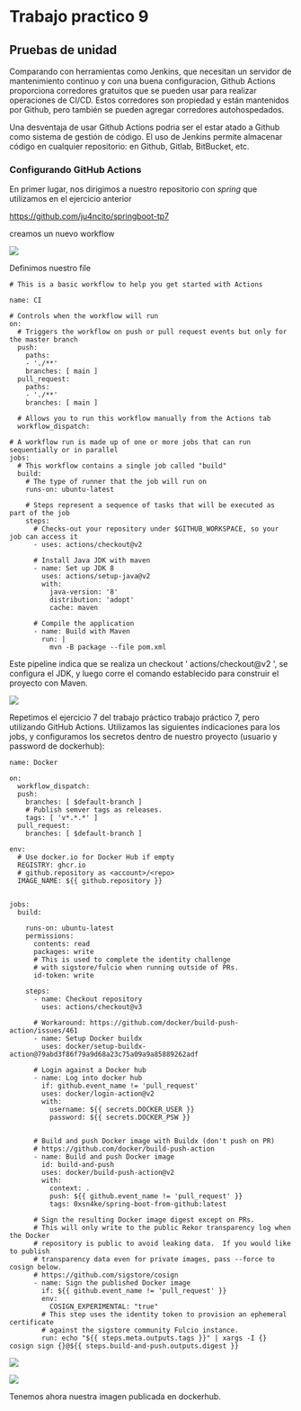 # Trabajo practico 9

## Pruebas de unidad

Comparando con herramientas como Jenkins, que necesitan un servidor de mantenimiento continuo y con una buena configuracion, Github Actions proporciona corredores gratuitos que se pueden usar para realizar operaciones de CI/CD. Estos corredores son propiedad y están mantenidos por Github, pero también se pueden agregar corredores autohospedados. 

Una desventaja de usar Github Actions podria ser el estar atado a Github como sistema de gestión de código. El uso de Jenkins permite almacenar código en cualquier repositorio: en Github, Gitlab, BitBucket, etc.

### Configurando GitHub Actions

En primer lugar, nos dirigimos a nuestro repositorio con *spring* que utilizamos en el ejercicio anterior

https://github.com/ju4ncito/springboot-tp7

creamos un nuevo workflow

![](screenshots/tp8-1.png)


Definimos nuestro file 

```
# This is a basic workflow to help you get started with Actions

name: CI

# Controls when the workflow will run
on:
  # Triggers the workflow on push or pull request events but only for the master branch
  push:
    paths:
    - './**'
    branches: [ main ]
  pull_request:
    paths:
    - './**'  
    branches: [ main ]

  # Allows you to run this workflow manually from the Actions tab
  workflow_dispatch:

# A workflow run is made up of one or more jobs that can run sequentially or in parallel
jobs:
  # This workflow contains a single job called "build"
  build:
    # The type of runner that the job will run on
    runs-on: ubuntu-latest

    # Steps represent a sequence of tasks that will be executed as part of the job
    steps:
      # Checks-out your repository under $GITHUB_WORKSPACE, so your job can access it
      - uses: actions/checkout@v2

      # Install Java JDK with maven
      - name: Set up JDK 8
        uses: actions/setup-java@v2
        with:
          java-version: '8'
          distribution: 'adopt'
          cache: maven
          
      # Compile the application
      - name: Build with Maven
        run: |
          mvn -B package --file pom.xml
```

Este pipeline indica que se realiza un checkout ' actions/checkout@v2 ', se configura el JDK, y luego corre el comando establecido para construir el proyecto con Maven.

![](screenshots/tp8-2.png)


Repetimos el ejercicio 7 del trabajo práctico trabajo práctico 7, pero utilizando GitHub Actions. Utilizamos las siguientes indicaciones para los jobs, y configuramos los secretos dentro de nuestro proyecto (usuario y password de dockerhub):

```
name: Docker

on:
  workflow_dispatch:
  push:
    branches: [ $default-branch ]
    # Publish semver tags as releases.
    tags: [ 'v*.*.*' ]
  pull_request:
    branches: [ $default-branch ]

env:
  # Use docker.io for Docker Hub if empty
  REGISTRY: ghcr.io
  # github.repository as <account>/<repo>
  IMAGE_NAME: ${{ github.repository }}


jobs:
  build:

    runs-on: ubuntu-latest
    permissions:
      contents: read
      packages: write
      # This is used to complete the identity challenge
      # with sigstore/fulcio when running outside of PRs.
      id-token: write

    steps:
      - name: Checkout repository
        uses: actions/checkout@v3

      # Workaround: https://github.com/docker/build-push-action/issues/461
      - name: Setup Docker buildx
        uses: docker/setup-buildx-action@79abd3f86f79a9d68a23c75a09a9a85889262adf

      # Login against a Docker hub
      - name: Log into docker hub
        if: github.event_name != 'pull_request'
        uses: docker/login-action@v2
        with:
          username: ${{ secrets.DOCKER_USER }}
          password: ${{ secrets.DOCKER_PSW }}


      # Build and push Docker image with Buildx (don't push on PR)
      # https://github.com/docker/build-push-action
      - name: Build and push Docker image
        id: build-and-push
        uses: docker/build-push-action@v2
        with:
          context: .
          push: ${{ github.event_name != 'pull_request' }}
          tags: 0xsn4ke/spring-boot-from-github:latest 

      # Sign the resulting Docker image digest except on PRs.
      # This will only write to the public Rekor transparency log when the Docker
      # repository is public to avoid leaking data.  If you would like to publish
      # transparency data even for private images, pass --force to cosign below.
      # https://github.com/sigstore/cosign
      - name: Sign the published Docker image
        if: ${{ github.event_name != 'pull_request' }}
        env:
          COSIGN_EXPERIMENTAL: "true"
        # This step uses the identity token to provision an ephemeral certificate
        # against the sigstore community Fulcio instance.
        run: echo "${{ steps.meta.outputs.tags }}" | xargs -I {} cosign sign {}@${{ steps.build-and-push.outputs.digest }}
```

![](screenshots/tp8-3.png)


![](screenshots/tp8-4.png)


Tenemos ahora nuestra imagen publicada en dockerhub.
